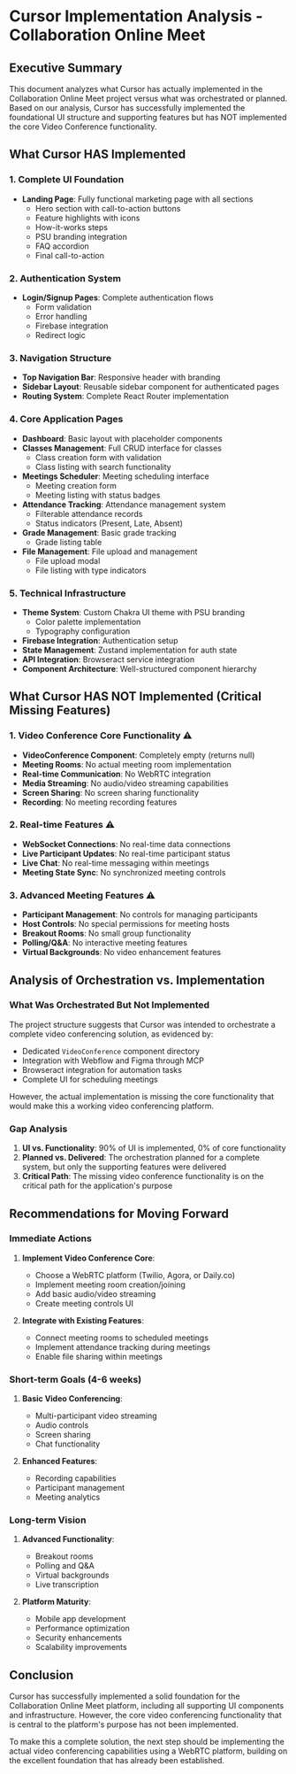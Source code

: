 # Cursor Implementation Analysis - Collaboration Online Meet

## Executive Summary

This document analyzes what Cursor has actually implemented in the Collaboration Online Meet project versus what was orchestrated or planned. Based on our analysis, Cursor has successfully implemented the foundational UI structure and supporting features but has NOT implemented the core Video Conference functionality.

## What Cursor HAS Implemented

### 1. Complete UI Foundation
- **Landing Page**: Fully functional marketing page with all sections
  - Hero section with call-to-action buttons
  - Feature highlights with icons
  - How-it-works steps
  - PSU branding integration
  - FAQ accordion
  - Final call-to-action

### 2. Authentication System
- **Login/Signup Pages**: Complete authentication flows
  - Form validation
  - Error handling
  - Firebase integration
  - Redirect logic

### 3. Navigation Structure
- **Top Navigation Bar**: Responsive header with branding
- **Sidebar Layout**: Reusable sidebar component for authenticated pages
- **Routing System**: Complete React Router implementation

### 4. Core Application Pages
- **Dashboard**: Basic layout with placeholder components
- **Classes Management**: Full CRUD interface for classes
  - Class creation form with validation
  - Class listing with search functionality
- **Meetings Scheduler**: Meeting scheduling interface
  - Meeting creation form
  - Meeting listing with status badges
- **Attendance Tracking**: Attendance management system
  - Filterable attendance records
  - Status indicators (Present, Late, Absent)
- **Grade Management**: Basic grade tracking
  - Grade listing table
- **File Management**: File upload and management
  - File upload modal
  - File listing with type indicators

### 5. Technical Infrastructure
- **Theme System**: Custom Chakra UI theme with PSU branding
  - Color palette implementation
  - Typography configuration
- **Firebase Integration**: Authentication setup
- **State Management**: Zustand implementation for auth state
- **API Integration**: Browseract service integration
- **Component Architecture**: Well-structured component hierarchy

## What Cursor HAS NOT Implemented (Critical Missing Features)

### 1. Video Conference Core Functionality ⚠️
- **VideoConference Component**: Completely empty (returns null)
- **Meeting Rooms**: No actual meeting room implementation
- **Real-time Communication**: No WebRTC integration
- **Media Streaming**: No audio/video streaming capabilities
- **Screen Sharing**: No screen sharing functionality
- **Recording**: No meeting recording features

### 2. Real-time Features ⚠️
- **WebSocket Connections**: No real-time data connections
- **Live Participant Updates**: No real-time participant status
- **Live Chat**: No real-time messaging within meetings
- **Meeting State Sync**: No synchronized meeting controls

### 3. Advanced Meeting Features ⚠️
- **Participant Management**: No controls for managing participants
- **Host Controls**: No special permissions for meeting hosts
- **Breakout Rooms**: No small group functionality
- **Polling/Q&A**: No interactive meeting features
- **Virtual Backgrounds**: No video enhancement features

## Analysis of Orchestration vs. Implementation

### What Was Orchestrated But Not Implemented
The project structure suggests that Cursor was intended to orchestrate a complete video conferencing solution, as evidenced by:
- Dedicated `VideoConference` component directory
- Integration with Webflow and Figma through MCP
- Browseract integration for automation tasks
- Complete UI for scheduling meetings

However, the actual implementation is missing the core functionality that would make this a working video conferencing platform.

### Gap Analysis
1. **UI vs. Functionality**: 90% of UI is implemented, 0% of core functionality
2. **Planned vs. Delivered**: The orchestration planned for a complete system, but only the supporting features were delivered
3. **Critical Path**: The missing video conference functionality is on the critical path for the application's purpose

## Recommendations for Moving Forward

### Immediate Actions
1. **Implement Video Conference Core**:
   - Choose a WebRTC platform (Twilio, Agora, or Daily.co)
   - Implement meeting room creation/joining
   - Add basic audio/video streaming
   - Create meeting controls UI

2. **Integrate with Existing Features**:
   - Connect meeting rooms to scheduled meetings
   - Implement attendance tracking during meetings
   - Enable file sharing within meetings

### Short-term Goals (4-6 weeks)
1. **Basic Video Conferencing**:
   - Multi-participant video streaming
   - Audio controls
   - Screen sharing
   - Chat functionality

2. **Enhanced Features**:
   - Recording capabilities
   - Participant management
   - Meeting analytics

### Long-term Vision
1. **Advanced Functionality**:
   - Breakout rooms
   - Polling and Q&A
   - Virtual backgrounds
   - Live transcription

2. **Platform Maturity**:
   - Mobile app development
   - Performance optimization
   - Security enhancements
   - Scalability improvements

## Conclusion

Cursor has successfully implemented a solid foundation for the Collaboration Online Meet platform, including all supporting UI components and infrastructure. However, the core video conferencing functionality that is central to the platform's purpose has not been implemented.

To make this a complete solution, the next step should be implementing the actual video conferencing capabilities using a WebRTC platform, building on the excellent foundation that has already been established.